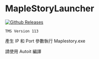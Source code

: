 # MapleStoryLauncher  

[![Github Releases](https://img.shields.io/github/downloads/atom/atom/latest/total.svg?style=flat-square)](https://github.com/lmly9193/MapleStory-Launcher)

```
TMS Version 113
```
產生 IP 和 Port 參數執行 Maplestory.exe

請使用 Autoit 編譯
